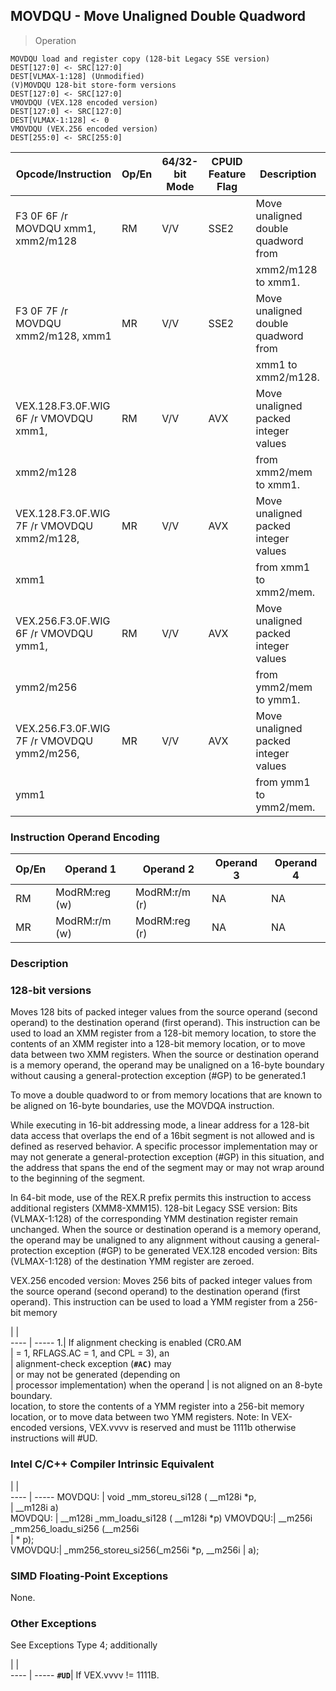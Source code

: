 ## MOVDQU - Move Unaligned Double Quadword

> Operation

``` slim
MOVDQU load and register copy (128-bit Legacy SSE version)
DEST[127:0] <- SRC[127:0]
DEST[VLMAX-1:128] (Unmodified)
(V)MOVDQU 128-bit store-form versions
DEST[127:0] <- SRC[127:0]
VMOVDQU (VEX.128 encoded version)
DEST[127:0] <- SRC[127:0]
DEST[VLMAX-1:128] <- 0
VMOVDQU (VEX.256 encoded version)
DEST[255:0] <- SRC[255:0]

```

 Opcode/Instruction                        | Op/En| 64/32-bit Mode| CPUID Feature Flag| Description                         
 ---  | --- | --- | --- | ---
 F3 0F 6F /r MOVDQU xmm1, xmm2/m128        | RM   | V/V           | SSE2              | Move unaligned double quadword from 
                                           |      |               |                   | xmm2/m128 to xmm1.                  
 F3 0F 7F /r MOVDQU xmm2/m128, xmm1        | MR   | V/V           | SSE2              | Move unaligned double quadword from 
                                           |      |               |                   | xmm1 to xmm2/m128.                  
 VEX.128.F3.0F.WIG 6F /r VMOVDQU xmm1,     | RM   | V/V           | AVX               | Move unaligned packed integer values
 xmm2/m128                                 |      |               |                   | from xmm2/mem to xmm1.              
 VEX.128.F3.0F.WIG 7F /r VMOVDQU xmm2/m128,| MR   | V/V           | AVX               | Move unaligned packed integer values
 xmm1                                      |      |               |                   | from xmm1 to xmm2/mem.              
 VEX.256.F3.0F.WIG 6F /r VMOVDQU ymm1,     | RM   | V/V           | AVX               | Move unaligned packed integer values
 ymm2/m256                                 |      |               |                   | from ymm2/mem to ymm1.              
 VEX.256.F3.0F.WIG 7F /r VMOVDQU ymm2/m256,| MR   | V/V           | AVX               | Move unaligned packed integer values
 ymm1                                      |      |               |                   | from ymm1 to ymm2/mem.              

### Instruction Operand Encoding
 Op/En| Operand 1    | Operand 2    | Operand 3| Operand 4
 ---  | --- | --- | --- | ---
 RM   | ModRM:reg (w)| ModRM:r/m (r)| NA       | NA       
 MR   | ModRM:r/m (w)| ModRM:reg (r)| NA       | NA       

### Description
### 128-bit versions

Moves 128 bits of packed integer values from the source operand (second operand)
to the destination operand (first operand). This instruction can be used to
load an XMM register from a 128-bit memory location, to store the contents of
an XMM register into a 128-bit memory location, or to move data between two
XMM registers. When the source or destination operand is a memory operand, the
operand may be unaligned on a 16-byte boundary without causing a general-protection
exception (#GP) to be generated.1

To move a double quadword to or from memory locations that are known to be aligned
on 16-byte boundaries, use the MOVDQA instruction.

While executing in 16-bit addressing mode, a linear address for a 128-bit data
access that overlaps the end of a 16bit segment is not allowed and is defined
as reserved behavior. A specific processor implementation may or may not generate
a general-protection exception (#GP) in this situation, and the address that
spans the end of the segment may or may not wrap around to the beginning of
the segment.

In 64-bit mode, use of the REX.R prefix permits this instruction to access additional
registers (XMM8-XMM15). 128-bit Legacy SSE version: Bits (VLMAX-1:128) of the
corresponding YMM destination register remain unchanged. When the source or
destination operand is a memory operand, the operand may be unaligned to any
alignment without causing a general-protection exception (#GP) to be generated
VEX.128 encoded version: Bits (VLMAX-1:128) of the destination YMM register
are zeroed.

VEX.256 encoded version: Moves 256 bits of packed integer values from the source
operand (second operand) to the destination operand (first operand). This instruction
can be used to load a YMM register from a 256-bit memory

   | |  
---- | -----
 1.| If alignment checking is enabled (CR0.AM  
   | = 1, RFLAGS.AC = 1, and CPL = 3), an      
   | alignment-check exception (**``#AC)``** may       
   | or may not be generated (depending on     
   | processor implementation) when the operand
   | is not aligned on an 8-byte boundary.     
location, to store the contents of a YMM register into a 256-bit memory location,
or to move data between two YMM registers. Note: In VEX-encoded versions, VEX.vvvv
is reserved and must be 1111b otherwise instructions will #UD.



### Intel C/C++ Compiler Intrinsic Equivalent
   | |  
---- | -----
 MOVDQU: | void _mm_storeu_si128 ( __m128i \*p,   
         | __m128i a)                            
 MOVDQU: | __m128i _mm_loadu_si128 ( __m128i \*p) 
 VMOVDQU:| __m256i _mm256_loadu_si256 (__m256i   
         | \* p);                                 
 VMOVDQU:| _mm256_storeu_si256(_m256i \*p, __m256i
         | a);                                   

### SIMD Floating-Point Exceptions
None.


### Other Exceptions
See Exceptions Type 4; additionally

   | |  
---- | -----
 **``#UD``**| If VEX.vvvv != 1111B.
